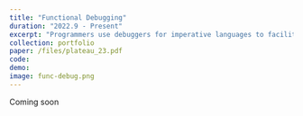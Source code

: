 ```yaml
---
title: "Functional Debugging"
duration: "2022.9 - Present"
excerpt: "Programmers use debuggers for imperative languages to facilitate debugging. How about debuggers for functional languages? Do functional programmers use debuggers? Or even, how do functional programmers debug? We do not have enough evidence to answer these questions. As an initial step, we interviewed four expert Haskell programmers to find out. Our preliminary findings show that while debugging strategies for Haskell are similar to strategies for other languages, some features of Haskell and functional programming introduce challenges to using these debugging strategies. _Our work-in-progress_ aims to gain more understanding of how debugging is done in Haskell and functional programming in general, and to explore design opportunities for usable debugging aids in this domain."
collection: portfolio
paper: /files/plateau_23.pdf
code:
demo:
image: func-debug.png
---
```


Coming soon
